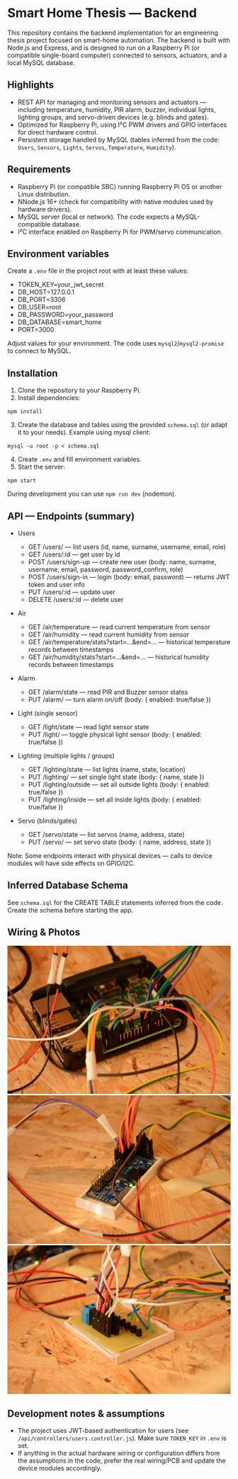 # Smart Home Thesis — Backend

This repository contains the backend implementation for an engineering thesis project focused on smart-home automation.
The backend is built with Node.js and Express, and is designed to run on a Raspberry Pi (or compatible single-board computer) connected to sensors, actuators, and a local MySQL database.

## Highlights

- REST API for managing and monitoring sensors and actuators — including temperature, humidity, PIR alarm, buzzer, individual lights, lighting groups, and servo-driven devices (e.g. blinds and gates).
- Optimized for Raspberry Pi, using I²C PWM drivers and GPIO interfaces for direct hardware control.
- Persistent storage handled by MySQL (tables inferred from the code: `Users`, `Sensors`, `Lights`, `Servos`, `Temperature`, `Humidity`).

## Requirements

- Raspberry Pi (or compatible SBC) running Raspberry Pi OS or another Linux distribution.
- NNode.js 16+ (check for compatibility with native modules used by hardware drivers).
- MySQL server (local or network). The code expects a MySQL-compatible database.
- I²C interface enabled on Raspberry Pi for PWM/servo communication.

## Environment variables

Create a `.env` file in the project root with at least these values:

- TOKEN_KEY=your_jwt_secret
- DB_HOST=127.0.0.1
- DB_PORT=3306
- DB_USER=root
- DB_PASSWORD=your_password
- DB_DATABASE=smart_home
- PORT=3000

Adjust values for your environment. The code uses `mysql2`/`mysql2-promise` to connect to MySQL.

## Installation

1. Clone the repository to your Raspberry Pi.
2. Install dependencies:

```pwsh
npm install
```

3. Create the database and tables using the provided `schema.sql` (or adapt it to your needs). Example using mysql client:

```pwsh
mysql -u root -p < schema.sql
```

4. Create `.env` and fill environment variables.
5. Start the server:

```pwsh
npm start
```

During development you can use `npm run dev` (nodemon).

## API — Endpoints (summary)

- Users

  - GET /users/ — list users (id, name, surname, username, email, role)
  - GET /users/:id — get user by id
  - POST /users/sign-up — create new user (body: name, surname, username, email, password, password_confirm, role)
  - POST /users/sign-in — login (body: email, password) — returns JWT token and user info
  - PUT /users/:id — update user
  - DELETE /users/:id — delete user

- Air

  - GET /air/temperature — read current temperature from sensor
  - GET /air/humidity — read current humidity from sensor
  - GET /air/temperature/stats?start=...&end=... — historical temperature records between timestamps
  - GET /air/humidity/stats?start=...&end=... — historical humidity records between timestamps

- Alarm

  - GET /alarm/state — read PIR and Buzzer sensor states
  - PUT /alarm/ — turn alarm on/off (body: { enabled: true/false })

- Light (single sensor)

  - GET /light/state — read light sensor state
  - PUT /light/ — toggle physical light sensor (body: { enabled: true/false })

- Lighting (multiple lights / groups)

  - GET /lighting/state — list lights (name, state, location)
  - PUT /lighting/ — set single light state (body: { name, state })
  - PUT /lighting/outside — set all outside lights (body: { enabled: true/false })
  - PUT /lighting/inside — set all inside lights (body: { enabled: true/false })

- Servo (blinds/gates)
  - GET /servo/state — list servos (name, address, state)
  - PUT /servo/ — set servo state (body: { name, address, state })

Note: Some endpoints interact with physical devices — calls to device modules will have side effects on GPIO/I2C.

## Inferred Database Schema

See `schema.sql` for the CREATE TABLE statements inferred from the code. Create the schema before starting the app.

## Wiring & Photos

![Wiring1](docs/images/1.jpg)
![Wiring2](docs/images/2.jpg)
![Wiring3](docs/images/3.jpg)

## Development notes & assumptions

- The project uses JWT-based authentication for users (see `/api/controllers/users.controller.js`). Make sure `TOKEN_KEY` in `.env` is set.
- If anything in the actual hardware wiring or configuration differs from the assumptions in the code, prefer the real wiring/PCB and update the device modules accordingly.
